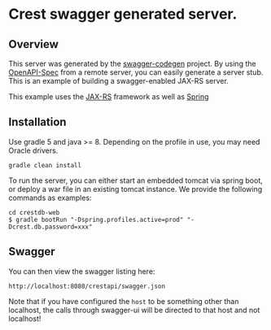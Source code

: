 # Crest swagger generated server.

## Overview
This server was generated by the [swagger-codegen](https://github.com/swagger-api/swagger-codegen) project. By using the 
[OpenAPI-Spec](https://github.com/swagger-api/swagger-core/wiki) from a remote server, you can easily generate a server stub.  This
is an example of building a swagger-enabled JAX-RS server.

This example uses the [JAX-RS](https://jax-rs-spec.java.net/) framework as well as [Spring](http://spring.io)

## Installation
Use gradle 5 and java >= 8. Depending on the profile in use, you may need Oracle drivers.
```
gradle clean install
```

To run the server, you can either start an embedded tomcat via spring boot, or deploy a war file in an existing tomcat instance.
We provide the following commands as examples:

```
cd crestdb-web
$ gradle bootRun "-Dspring.profiles.active=prod" "-Dcrest.db.password=xxx"
```

## Swagger
You can then view the swagger listing here:

```
http://localhost:8080/crestapi/swagger.json
```

Note that if you have configured the `host` to be something other than localhost, the calls through
swagger-ui will be directed to that host and not localhost!